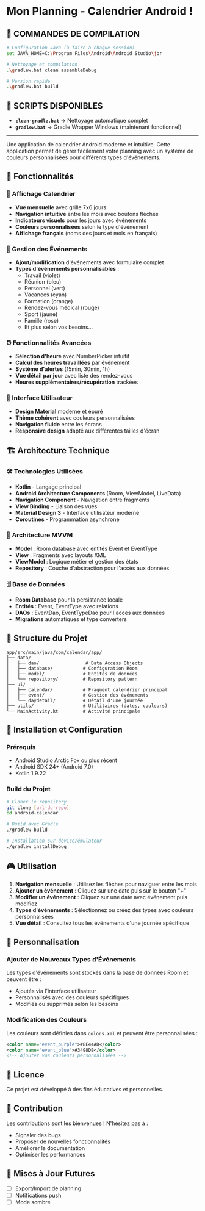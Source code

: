 # Mon Planning - Calendrier Android !

## 🚀 COMMANDES DE COMPILATION

```bash
# Configuration Java (à faire à chaque session)
set JAVA_HOME=C:\Program Files\Android\Android Studio\jbr

# Nettoyage et compilation
.\gradlew.bat clean assembleDebug

# Version rapide
.\gradlew.bat build
```

## 📁 SCRIPTS DISPONIBLES
- **`clean-gradle.bat`** → Nettoyage automatique complet
- **`gradlew.bat`** → Gradle Wrapper Windows (maintenant fonctionnel)

---

Une application de calendrier Android moderne et intuitive. Cette application permet de gérer facilement votre planning avec un système de couleurs personnalisées pour différents types d'événements.

## 🌟 Fonctionnalités

### 📅 Affichage Calendrier
- **Vue mensuelle** avec grille 7x6 jours
- **Navigation intuitive** entre les mois avec boutons fléchés
- **Indicateurs visuels** pour les jours avec événements
- **Couleurs personnalisées** selon le type d'événement
- **Affichage français** (noms des jours et mois en français)

### 🎯 Gestion des Événements
- **Ajout/modification** d'événements avec formulaire complet
- **Types d'événements personnalisables** :
  - Travail (violet)
  - Réunion (bleu)
  - Personnel (vert)
  - Vacances (cyan)
  - Formation (orange)
  - Rendez-vous médical (rouge)
  - Sport (jaune)
  - Famille (rose)
  - Et plus selon vos besoins...

### ⏰ Fonctionnalités Avancées
- **Sélection d'heure** avec NumberPicker intuitif
- **Calcul des heures travaillées** par événement
- **Système d'alertes** (15min, 30min, 1h)
- **Vue détail par jour** avec liste des rendez-vous
- **Heures supplémentaires/récupération** trackées

### 🎨 Interface Utilisateur
- **Design Material** moderne et épuré
- **Thème cohérent** avec couleurs personnalisées
- **Navigation fluide** entre les écrans
- **Responsive design** adapté aux différentes tailles d'écran

## 🏗️ Architecture Technique

### 🛠️ Technologies Utilisées
- **Kotlin** - Langage principal
- **Android Architecture Components** (Room, ViewModel, LiveData)
- **Navigation Component** - Navigation entre fragments
- **View Binding** - Liaison des vues
- **Material Design 3** - Interface utilisateur moderne
- **Coroutines** - Programmation asynchrone

### 📱 Architecture MVVM
- **Model** : Room database avec entités Event et EventType
- **View** : Fragments avec layouts XML
- **ViewModel** : Logique métier et gestion des états
- **Repository** : Couche d'abstraction pour l'accès aux données

### 🗄️ Base de Données
- **Room Database** pour la persistance locale
- **Entités** : Event, EventType avec relations
- **DAOs** : EventDao, EventTypeDao pour l'accès aux données
- **Migrations** automatiques et type converters

## 📂 Structure du Projet

```
app/src/main/java/com/calendar/app/
├── data/
│   ├── dao/                 # Data Access Objects
│   ├── database/           # Configuration Room
│   ├── model/              # Entités de données
│   └── repository/         # Repository pattern
├── ui/
│   ├── calendar/           # Fragment calendrier principal
│   ├── event/              # Gestion des événements
│   └── daydetail/          # Détail d'une journée
├── utils/                  # Utilitaires (dates, couleurs)
└── MainActivity.kt         # Activité principale
```

## 🚀 Installation et Configuration

### Prérequis
- Android Studio Arctic Fox ou plus récent
- Android SDK 24+ (Android 7.0)
- Kotlin 1.9.22

### Build du Projet
```bash
# Cloner le repository
git clone [url-du-repo]
cd android-calendar

# Build avec Gradle
./gradlew build

# Installation sur device/émulateur
./gradlew installDebug
```

## 🎮 Utilisation

1. **Navigation mensuelle** : Utilisez les flèches pour naviguer entre les mois
2. **Ajouter un événement** : Cliquez sur une date puis sur le bouton "+"
3. **Modifier un événement** : Cliquez sur une date avec événement puis modifiez
4. **Types d'événements** : Sélectionnez ou créez des types avec couleurs personnalisées
5. **Vue détail** : Consultez tous les événements d'une journée spécifique

## 🔧 Personnalisation

### Ajouter de Nouveaux Types d'Événements
Les types d'événements sont stockés dans la base de données Room et peuvent être :
- Ajoutés via l'interface utilisateur
- Personnalisés avec des couleurs spécifiques
- Modifiés ou supprimés selon les besoins

### Modification des Couleurs
Les couleurs sont définies dans `colors.xml` et peuvent être personnalisées :
```xml
<color name="event_purple">#8E44AD</color>
<color name="event_blue">#3498DB</color>
<!-- Ajoutez vos couleurs personnalisées -->
```

## 📄 Licence

Ce projet est développé à des fins éducatives et personnelles.

## 🤝 Contribution

Les contributions sont les bienvenues ! N'hésitez pas à :
- Signaler des bugs
- Proposer de nouvelles fonctionnalités
- Améliorer la documentation
- Optimiser les performances

## 🔄 Mises à Jour Futures

- [ ] Export/Import de planning
- [ ] Notifications push
- [ ] Mode sombre

